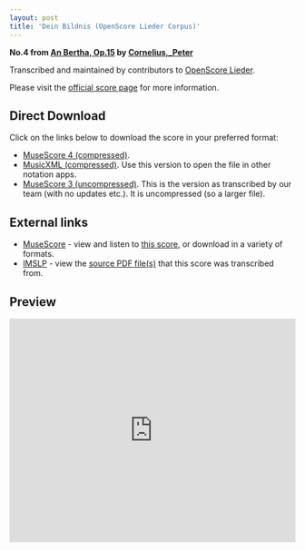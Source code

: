 ```yaml
---
layout: post
title: 'Dein Bildnis (OpenScore Lieder Corpus)'
---
```


__No.4 from [An Bertha, Op.15](https://fourscoreandmore.org/openscore/lieder/Cornelius%2C_Peter/An_Bertha%2C_Op.15/) by [Cornelius,_Peter](https://fourscoreandmore.org/openscore/lieder/Cornelius%2C_Peter)__

Transcribed and maintained by contributors to [OpenScore Lieder].

Please visit the [official score page] for more information.

[official score page]: https://musescore.com/openscore-lieder-corpus/scores/5820797
[OpenScore Lieder]: https://musescore.com/openscore-lieder-corpus

## Direct Download

Click on the links below to download the score in your preferred format:
- [MuseScore 4 (compressed)](https://fourscoreandmore.org/openscore/lieder/Cornelius%2C_Peter/An_Bertha%2C_Op.15/4_Dein_Bildnis.mscz).
- [MusicXML (compressed)](https://fourscoreandmore.org/openscore/lieder/Cornelius%2C_Peter/An_Bertha%2C_Op.15/4_Dein_Bildnis.mxl). Use this version to open the file in other notation apps.
- [MuseScore 3 (uncompressed)](https://raw.githubusercontent.com/OpenScore/Lieder/refs/heads/main/scores/Cornelius%2C_Peter/An_Bertha%2C_Op.15/4_Dein_Bildnis/lc5820797.mscx). This is the version as transcribed by our team (with no updates etc.). It is uncompressed (so a larger file).

## External links

- [MuseScore] - view and listen to [this score][MuseScore], or download in a variety of formats.
- [IMSLP] - view the [source PDF file(s)][IMSLP] that this score was transcribed from.

[MuseScore]: https://musescore.com/score/5820797
[IMSLP]: https://imslp.org/wiki/Special:ReverseLookup/344852

## Preview

<iframe width="100%" height="394" src="https://musescore.com/openscore-lieder-corpus/scores/5820797/embed" frameborder="0" allowfullscreen allow="autoplay; fullscreen"></iframe>

